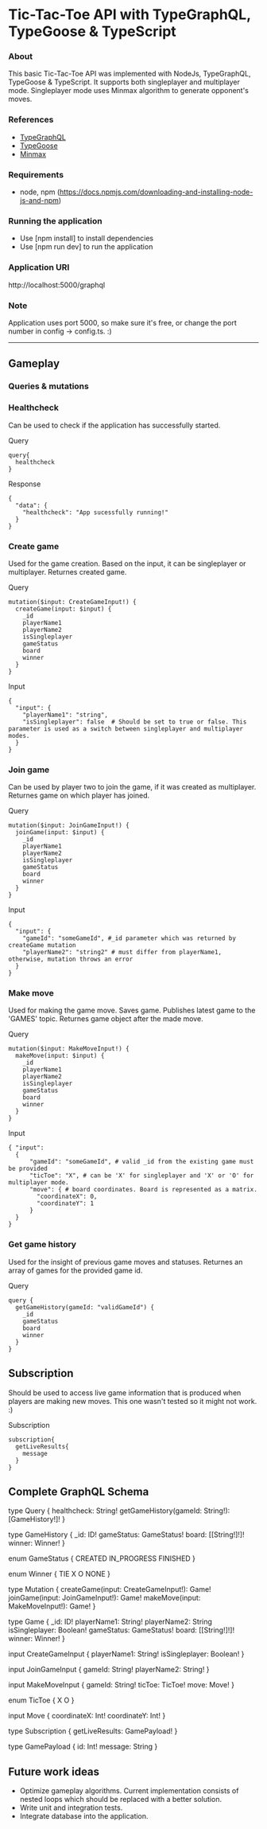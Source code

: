 # Tic-Tac-Toe API with TypeGraphQL, TypeGoose & TypeScript

### About
This basic Tic-Tac-Toe API was implemented with NodeJs, TypeGraphQL, TypeGoose & TypeScript. It supports both singleplayer and multiplayer mode. Singleplayer mode uses Minmax algorithm to generate opponent's moves. 

### References
* [TypeGraphQL](https://typegraphql.com/)
* [TypeGoose](https://typegoose.github.io/typegoose/)
* [Minmax](https://www.geeksforgeeks.org/minimax-algorithm-in-game-theory-set-3-tic-tac-toe-ai-finding-optimal-move/)

### Requirements
 - node, npm (https://docs.npmjs.com/downloading-and-installing-node-js-and-npm)

### Running the application
 - Use [npm install] to install dependencies
 - Use [npm run dev] to run the application

### Application URI
http://localhost:5000/graphql

### Note
Application uses port 5000, so make sure it's free, or change the port number in 
config -> config.ts. :)

---

## Gameplay

### Queries & mutations

### Healthcheck 
Can be used to check if the application has successfully started. 

Query
```
query{
  healthcheck
}
```

Response
```
{
  "data": {
    "healthcheck": "App sucessfully running!"
  }
}
```

### Create game 
Used for the game creation. Based on the input, it can be singleplayer or multiplayer. Returnes created game.

Query
```
mutation($input: CreateGameInput!) {
  createGame(input: $input) {
    _id
    playerName1
    playerName2
    isSingleplayer
    gameStatus
    board
    winner
  }
}
```
Input
```
{
  "input": {
    "playerName1": "string", 
    "isSingleplayer": false  # Should be set to true or false. This parameter is used as a switch between singleplayer and multiplayer modes.
  }
}
```

### Join game 
Can be used by player two to join the game, if it was created as multiplayer. Returnes game on which player has joined.

Query
```
mutation($input: JoinGameInput!) {
  joinGame(input: $input) {
    _id
    playerName1
    playerName2
    isSingleplayer
    gameStatus
    board
    winner
  }
}
```

Input
```
{
  "input": { 
    "gameId": "someGameId", #_id parameter which was returned by createGame mutation 
    "playerName2": "string2" # must differ from playerName1, otherwise, mutation throws an error
  }
}
```

### Make move 
Used for making the game move. Saves game. Publishes latest game to the 'GAMES' topic. Returnes game object after the made move. 

Query
```
mutation($input: MakeMoveInput!) {
  makeMove(input: $input) {
    _id
    playerName1
    playerName2
    isSingleplayer
    gameStatus
    board
    winner
  }
}
```

Input
```
{ "input": 
  {
      "gameId": "someGameId", # valid _id from the existing game must be provided
      "ticToe": "X", # can be 'X' for singleplayer and 'X' or 'O' for multiplayer mode. 
      "move": { # board coordinates. Board is represented as a matrix. 
        "coordinateX": 0,
        "coordinateY": 1
      }
  }
}
```

### Get game history 
Used for the insight of previous game moves and statuses. Returnes an array of games for the provided game id.

Query
```
query {
  getGameHistory(gameId: "validGameId") {
    _id
    gameStatus
    board
    winner
  }
}
```

## Subscription 
Should be used to access live game information that is produced when players are making new moves. This one wasn't tested so it might not work. :)

Subscription
```
subscription{
  getLiveResults{
    message
  }
}
```

## Complete GraphQL Schema
type Query {
  healthcheck: String!
  getGameHistory(gameId: String!): [GameHistory!]!
}

type GameHistory {
  _id: ID!
  gameStatus: GameStatus!
  board: [[String!]!]!
  winner: Winner!
}

enum GameStatus {
  CREATED
  IN_PROGRESS
  FINISHED
}

enum Winner {
  TIE
  X
  O
  NONE
}

type Mutation {
  createGame(input: CreateGameInput!): Game!
  joinGame(input: JoinGameInput!): Game!
  makeMove(input: MakeMoveInput!): Game!
}

type Game {
  _id: ID!
  playerName1: String!
  playerName2: String
  isSingleplayer: Boolean!
  gameStatus: GameStatus!
  board: [[String!]!]!
  winner: Winner!
}

input CreateGameInput {
  playerName1: String!
  isSingleplayer: Boolean!
}

input JoinGameInput {
  gameId: String!
  playerName2: String!
}

input MakeMoveInput {
  gameId: String!
  ticToe: TicToe!
  move: Move!
}

enum TicToe {
  X
  O
}

input Move {
  coordinateX: Int!
  coordinateY: Int!
}

type Subscription {
  getLiveResults: GamePayload!
}

type GamePayload {
  id: Int!
  message: String
}

## Future work ideas
- Optimize gameplay algorithms. Current implementation consists of nested loops which should be replaced with a better solution.
- Write unit and integration tests.
- Integrate database into the application.
